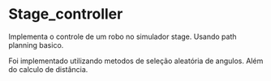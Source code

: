 # Stage_controller
Implementa o controle de um robo no simulador stage. Usando path planning basico.

Foi implementado utilizando metodos de seleção aleatória de angulos. Além do calculo de distância.
